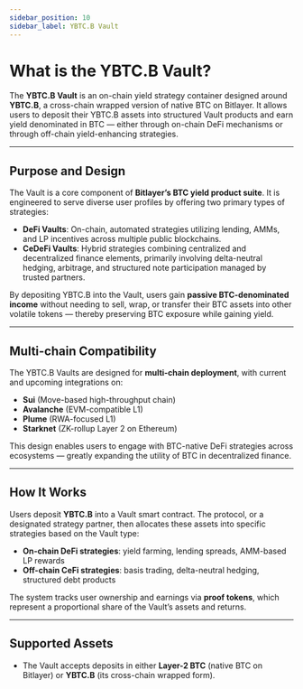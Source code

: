 ```yaml
---
sidebar_position: 10
sidebar_label: YBTC.B Vault
---
```



# What is the YBTC.B Vault?

The **YBTC.B Vault** is an on-chain yield strategy container designed around **YBTC.B**, a cross-chain wrapped version of native BTC on Bitlayer. It allows users to deposit their YBTC.B assets into structured Vault products and earn yield denominated in BTC — either through on-chain DeFi mechanisms or through off-chain yield-enhancing strategies.

---

## Purpose and Design

The Vault is a core component of **Bitlayer’s BTC yield product suite**. It is engineered to serve diverse user profiles by offering two primary types of strategies:

- **DeFi Vaults**: On-chain, automated strategies utilizing lending, AMMs, and LP incentives across multiple public blockchains.
- **CeDeFi Vaults**: Hybrid strategies combining centralized and decentralized finance elements, primarily involving delta-neutral hedging, arbitrage, and structured note participation managed by trusted partners.

By depositing YBTC.B into the Vault, users gain **passive BTC-denominated income** without needing to sell, wrap, or transfer their BTC assets into other volatile tokens — thereby preserving BTC exposure while gaining yield.

---

## Multi-chain Compatibility

The YBTC.B Vaults are designed for **multi-chain deployment**, with current and upcoming integrations on:

- **Sui** (Move-based high-throughput chain)
- **Avalanche** (EVM-compatible L1)
- **Plume** (RWA-focused L1)
- **Starknet** (ZK-rollup Layer 2 on Ethereum)

This design enables users to engage with BTC-native DeFi strategies across ecosystems — greatly expanding the utility of BTC in decentralized finance.

---

## How It Works

Users deposit **YBTC.B** into a Vault smart contract. The protocol, or a designated strategy partner, then allocates these assets into specific strategies based on the Vault type:

- **On-chain DeFi strategies**: yield farming, lending spreads, AMM-based LP rewards  
- **Off-chain CeFi strategies**: basis trading, delta-neutral hedging, structured debt products

The system tracks user ownership and earnings via **proof tokens**, which represent a proportional share of the Vault’s assets and returns.

---

## Supported Assets

- The Vault accepts deposits in either **Layer-2 BTC** (native BTC on Bitlayer) or **YBTC.B** (its cross-chain wrapped form).
